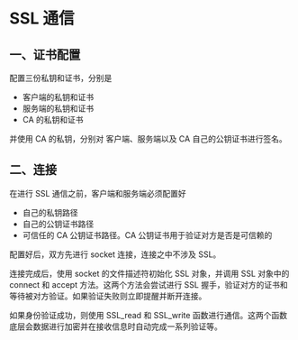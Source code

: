 # SSL 通信

## 一、证书配置

配置三份私钥和证书，分别是

- 客户端的私钥和证书
- 服务端的私钥和证书
- CA 的私钥和证书

并使用 CA 的私钥，分别对 客户端、服务端以及 CA 自己的公钥证书进行签名。

## 二、连接

在进行 SSL 通信之前，客户端和服务端必须配置好

- 自己的私钥路径
- 自己的公钥证书路径
- 可信任的 CA 公钥证书路径。CA 公钥证书用于验证对方是否是可信赖的

配置好后，双方先进行 socket 连接，连接之中不涉及 SSL。

连接完成后，使用 socket 的文件描述符初始化 SSL 对象，并调用 SSL 对象中的 connect 和 accept 方法。这两个方法会尝试进行 SSL 握手，验证对方的证书和等待被对方验证。如果验证失败则立即提醒并断开连接。

如果身份验证成功，则使用 SSL_read 和  SSL_write 函数进行通信。这两个函数底层会数据进行加密并在接收信息时自动完成一系列验证等。


